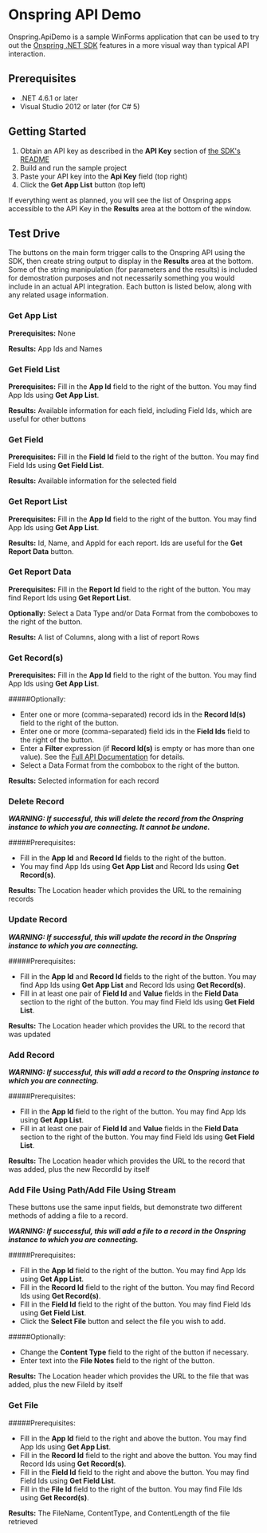 # Onspring API Demo

Onspring.ApiDemo is a sample WinForms application that can be used to try out the [Onspring .NET SDK](https://github.com/onspring-technologies/onspring-api-sdk) features in a more visual way than typical API interaction.

## Prerequisites

- .NET 4.6.1 or later
- Visual Studio 2012 or later (for C# 5)

## Getting Started

1. Obtain an API key as described in the **API Key** section of [the SDK's README](https://github.com/onspring-technologies/onspring-api-sdk)
2. Build and run the sample project
3. Paste your API key into the **Api Key** field (top right)
4. Click the **Get App List** button (top left)

If everything went as planned, you will see the list of Onspring apps accessible to the API Key in the **Results** area at the bottom of the window.


## Test Drive

The buttons on the main form trigger calls to the Onspring API using the SDK, then create string output to display in the **Results** area at the bottom.  Some of the string manipulation (for parameters and the results) is included for demostration purposes and not necessarily something you would include in an actual API integration.  Each button is listed below, along with any related usage information.

### Get App List

**Prerequisites:** None

**Results:** App Ids and Names

### Get Field List

**Prerequisites:** Fill in the **App Id** field to the right of the button.  You may find App Ids using **Get App List**.

**Results:** Available information for each field, including Field Ids, which are useful for other buttons

### Get Field

**Prerequisites:** Fill in the **Field Id** field to the right of the button.  You may find Field Ids using **Get Field List**.

**Results:** Available information for the selected field

### Get Report List

**Prerequisites:** Fill in the **App Id** field to the right of the button.  You may find App Ids using **Get App List**.

**Results:** Id, Name, and AppId for each report.  Ids are useful for the **Get Report Data** button.

### Get Report Data

**Prerequisites:** Fill in the **Report Id** field to the right of the button.  You may find Report Ids using **Get Report List**.

**Optionally:** Select a Data Type and/or Data Format from the comboboxes to the right of the button.

**Results:** A list of Columns, along with a list of report Rows

### Get Record(s)

**Prerequisites:** Fill in the **App Id** field to the right of the button.  You may find App Ids using **Get App List**.

#####Optionally: 
- Enter one or more (comma-separated) record ids in the **Record Id(s)** field to the right of the button.
- Enter one or more (comma-separated) field ids in the **Field Ids** field to the right of the button.
- Enter a **Filter** expression (if **Record Id(s)** is empty or has more than one value).  See the [Full API Documentation](https://goo.gl/vgyHm2) for details.
- Select a Data Format from the combobox to the right of the button.

**Results:** Selected information for each record

### Delete Record

**_WARNING: If successful, this will delete the record from the Onspring instance to which you are connecting.  It cannot be undone._**

#####Prerequisites:
- Fill in the **App Id** and **Record Id** fields to the right of the button.  
- You may find App Ids using **Get App List** and Record Ids using **Get Record(s)**.

**Results:** The Location header which provides the URL to the remaining records

### Update Record

**_WARNING: If successful, this will update the record in the Onspring instance to which you are connecting._**

#####Prerequisites:
- Fill in the **App Id** and **Record Id** fields to the right of the button.  You may find App Ids using **Get App List** and Record Ids using **Get Record(s)**.
- Fill in at least one pair of **Field Id** and **Value** fields in the **Field Data** section to the right of the button.  You may find Field Ids using **Get Field List**.

**Results:** The Location header which provides the URL to the record that was updated

### Add Record

**_WARNING: If successful, this will add a record to the Onspring instance to which you are connecting._**

#####Prerequisites:
- Fill in the **App Id** field to the right of the button.  You may find App Ids using **Get App List**.
- Fill in at least one pair of **Field Id** and **Value** fields in the **Field Data** section to the right of the button.  You may find Field Ids using **Get Field List**.

**Results:** The Location header which provides the URL to the record that was added, plus the new RecordId by itself

### Add File Using Path/Add File Using Stream

These buttons use the same input fields, but demonstrate two different methods of adding a file to a record.

**_WARNING: If successful, this will add a file to a record in the Onspring instance to which you are connecting._**

#####Prerequisites:
- Fill in the **App Id** field to the right of the button.  You may find App Ids using **Get App List**.
- Fill in the **Record Id** field to the right of the button.  You may find Record Ids using **Get Record(s)**.
- Fill in the **Field Id** field to the right of the button.  You may find Field Ids using **Get Field List**.
- Click the **Select File** button and select the file you wish to add.

#####Optionally: 
- Change the **Content Type** field to the right of the button if necessary.
- Enter text into the **File Notes** field to the right of the button.

**Results:** The Location header which provides the URL to the file that was added, plus the new FileId by itself

### Get File

#####Prerequisites:
- Fill in the **App Id** field to the right and above the button.  You may find App Ids using **Get App List**.
- Fill in the **Record Id** field to the right and above the button.  You may find Record Ids using **Get Record(s)**.
- Fill in the **Field Id** field to the right and above the button.  You may find Field Ids using **Get Field List**.
- Fill in the **File Id** field to the right of the button.  You may find File Ids using **Get Record(s)**.

**Results:** The FileName, ContentType, and ContentLength of the file retrieved
